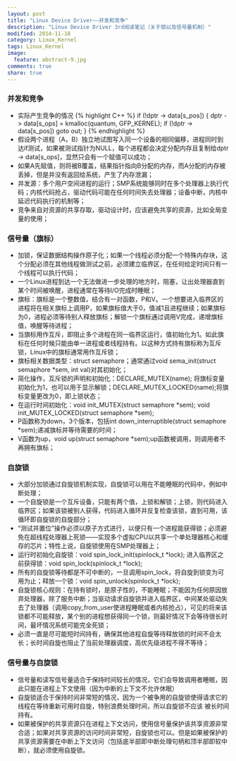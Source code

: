 ```yaml
---
layout: post
title: "Linux Device Driver——并发和竞争"
description: "Linux Device Driver 3rd阅读笔记（关于锁以及信号量机制）"
modified: 2014-11-18
category: Linux_Kernel
tags: Linux_Kernel
image:
  feature: abstract-9.jpg
comments: true
share: true
---
```


### 并发和竞争
* 实际产生竞争的情况
{% highlight C++ %}
       if (!dptr -> data[s_pos]) {
              dptr -> data[s_ops] = kmalloc(quantum, GFP_KERNEL);
              if (!dptr -> data[s_pos])
                   goto out;
         }
{% endhighlight %}         
* 假设两个进程（A，B）独立地试图写入同一个设备的相同偏移，进程同时到达if测试，如果被测试指针为NULL，每个进程都会决定分配内存且复制给dptr -> data[s_ops]，显然只会有一个赋值可以成功；
* 如果A先赋值，则将被B覆盖，结果指针指向B分配的内存，而A分配的内存被丢掉，但是并没有返回给系统，产生了内存泄漏；
* 并发源：多个用户空间进程的运行；SMP系统能够同时在多个处理器上执行代码；内核代码抢占，驱动代码可能在任何时间失去处理器；设备中断，内核中延迟代码执行的机制等；
* 竞争来自对资源的共享存取，驱动设计时，应该避免共享的资源，比如全局变量的使用；

<!--more-->

### 信号量（旗标）
* 加锁，保证数据结构操作原子化；如果一个线程必须分配一个特殊内存块，这个分配必须在其他线程做测试之前，必须建立临界区，在任何给定时间只有一个线程可以执行代码；
* 一个Linux进程到达一个无法做进一步处理的地方时，阻塞，让出处理器直到某个时间被唤醒，进程通常在等待I/O完成时睡眠；
* 旗标：旗标是一个整数值，结合有一对函数，P和V。一个想要进入临界区的进程将在相关旗标上调用P，如果旗标值大于0，值减1且进程继续；如果旗标为0，进程必须等待别人释放旗标；解锁一个旗标通过调用V完成，递增旗标值，唤醒等待进程；
* 当旗标用作互斥，即阻止多个进程在同一临界区运行，值初始化为1。如此旗标在任何时候只能由单一进程或者线程持有。以这种方式持有旗标称为互斥锁，Linux中的旗标通常用作互斥锁；
* 旗标相关数据类型：struct semaphore；通常通过void sema_init(struct semaphore *sem, int val)对其初始化；
* 简化操作，互斥锁的声明和初始化：DECLARE_MUTEX(name); 将旗标变量初始化为1，也可以用于显示解锁；DECLARE_MUTEX_LOCKED(name);将旗标变量更改为0，即上锁状态；
* 在运行时间初始化：void init_MUTEX(struct semaphore *sem); void init_MUTEX_LOCKED(struct semaphore *sem);
* P函数称为down，3个版本，包括int down_interruptible(struct semaphore *sem);递减旗标并等待需要的时间；
* V函数为up，void up(struct semaphore *sem);up函数被调用，则调用者不再拥有旗标；

### 自旋锁
* 大部分加锁通过自旋锁机制实现，自旋锁可以用在不能睡眠的代码中，例如中断处理；
* 一个自旋锁是一个互斥设备，只能有两个值，上锁和解锁；上锁，则代码进入临界区；如果该锁被别人获得，代码进入循环并反复检查该锁，直到可用，该循环即自旋锁的自旋部分；
* “测试并置位”操作必须以原子方式进行，以便只有一个进程能获得锁；必须避免在超线程处理器上死锁——实现多个虚拟CPU以共享一个单处理器核心和缓存的芯片；特性上说，自旋锁使用在SMP处理器上；
* 运行时初始化自旋锁：void spin_lock_init(spinlock_t *lock); 进入临界区之前获得锁：void spin_lock(spinlock_t *lock);
* 所有的自旋锁等待都是不可中断的，一旦调用spin_lock，将自旋到锁变为可用为止；释放一个锁：void spin_unlock(spinlock_t *lock);
* 自旋锁核心规则：在持有锁时，是原子性的，不能睡眠；不能因为任何原因放弃处理器，除了服务中断；当驱动请求自旋锁并进入临界区，中间某处驱动失去了处理器（调用copy_from_user使进程睡眠或者内核抢占），可见的将来该锁都不可能释放，某个别的进程想获得同一个锁，则最好情况下会等待很长时间，最坏情况系统可能完全死锁；
* 必须一直是尽可能短时间持有，确保其他进程自旋等待释放锁的时间不会太长；长时间自旋也阻止了当前处理器调度，高优先级进程不得不等待；

### 信号量与自旋锁
* 信号量和读写信号量适合于保持时间较长的情况，它们会导致调用者睡眠，因此只能在进程上下文使用（因为中断的上下文不允许休眠） 
* 自旋锁适合于保持时间非常短的情况，因为一个被争用的自旋锁使得请求它的线程在等待重新可用时自旋，特别浪费处理时间，所以自旋锁不应该 被长时间持有。
* 如果被保护的共享资源只在进程上下文访问，使用信号量保护该共享资源非常合适；如果对共享资源的访问时间非常短，自旋锁也可以。但是如果被保护的共享资源需要在中断上下文访问（包括底半部即中断处理句柄和顶半部即软中断），就必须使用自旋锁。

